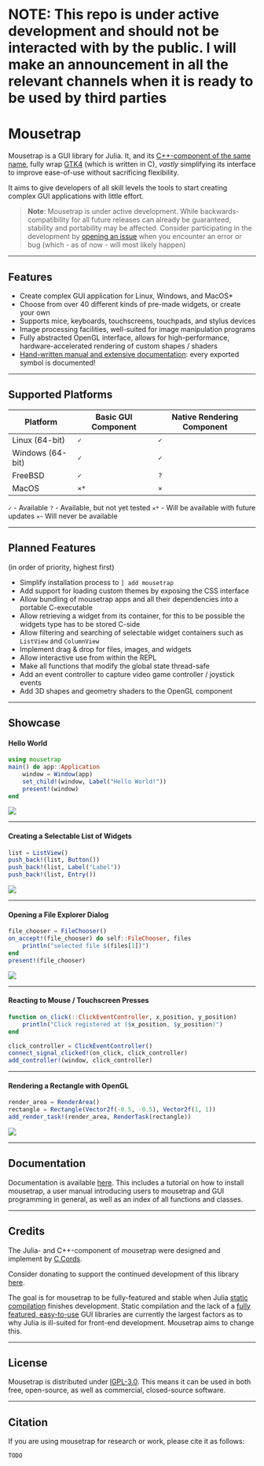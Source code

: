 # NOTE: This repo is under active development and should not be interacted with by the public. I will make an announcement in all the relevant channels when it is ready to be used by third parties

# Mousetrap

Mousetrap is a GUI library for Julia. It, and its [C++-component of the same name](https://github.com/clemapfel/mousetrap), fully wrap [GTK4](https://docs.gtk.org/gtk4/) (which is written in C), *vastly* simplifying its interface to improve ease-of-use without sacrificing flexibility.

It aims to give developers of all skill levels the tools to start creating complex GUI applications with little effort.

> **Note**: Mousetrap is under active development. While backwards-compatibility for all future releases can already be guaranteed, stability and portability may be affected. Consider participating in the development by [opening an issue](https://github.com/clemapfel/mousetrap.jl) when you encounter an error or bug (which - as of now - will most likely happen)

---

## Features
+ Create complex GUI application for Linux, Windows, and MacOS*
+ Choose from over 40 different kinds of pre-made widgets, or create your own
+ Supports mice, keyboards, touchscreens, touchpads, and stylus devices
+ Image processing facilities, well-suited for image manipulation programs
+ Fully abstracted OpenGL interface, allows for high-performance, hardware-accelerated rendering of custom shapes / shaders
+ [Hand-written manual and extensive documentation](todo): every exported symbol is documented!

---

## Supported Platforms

| Platform         | Basic GUI Component | Native Rendering Component |
|------------------|--------------------|-----------------------------|
| Linux (64-bit)   | `✓`                | `✓`                        |
| Windows (64-bit) | `✓`                | `✓`                        |
| FreeBSD          | `✓`                | `?`                        | 
| MacOS            | `✕*`               | `✕`                        |

`✓` - Available
`?` - Available, but not yet tested
`✕*` - Will be available with future updates
`✕`- Will never be available

---

## Planned Features

(in order of priority, highest first)

+ Simplify installation process to `] add mousetrap`
+ Add support for loading custom themes by exposing the CSS interface
+ Allow bundling of mousetrap apps and all their dependencies into a portable C-executable
+ Allow retrieving a widget from its container, for this to be possible the widgets type has to be stored C-side
+ Allow filtering and searching of selectable widget containers such as `ListView` and `ColumnView`
+ Implement drag & drop for files, images, and widgets
+ Allow interactive use from within the REPL
+ Make all functions that modify the global state thread-safe
+ Add an event controller to capture video game controller / joystick events
+ Add 3D shapes and geometry shaders to the OpenGL component

---

## Showcase

#### Hello World

```julia
using mousetrap
main() do app::Application
    window = Window(app)
    set_child!(window, Label("Hello World!"))
    present!(window)
end
```
![](todo)

---

#### Creating a Selectable List of Widgets

```julia
list = ListView()
push_back!(list, Button())
push_back!(list, Label("Label")) 
push_back!(list, Entry())
```
![](todo)

---

#### Opening a File Explorer Dialog

```julia
file_chooser = FileChooser()
on_accept!(file_chooser) do self::FileChooser, files
    println("selected file $(files[1])")
end
present!(file_chooser)
```
![](todo)

---

#### Reacting to Mouse / Touchscreen Presses

```julia
function on_click(::ClickEventController, x_position, y_position)
    println("Click registered at ($x_position, $y_position)")
end

click_controller = ClickEventController()
connect_signal_clicked!(on_click, click_controller)
add_controller!(window, click_controller)
```

---

#### Rendering a Rectangle with OpenGL

```julia
render_area = RenderArea()
rectangle = Rectangle(Vector2f(-0.5, -0.5), Vector2f(1, 1))
add_render_task!(render_area, RenderTask(rectangle))
```
![](todo)

---

## Documentation

Documentation is available [here](https://clemens-cords.com/mousetrap_jl). This includes a tutorial on how to install mousetrap, a user manual introducing users to mousetrap and GUI programming in general, as well as an index of all functions and classes.

--- 

## Credits

The Julia- and C++-component of mousetrap were designed and implement by [C.Cords](https://clemens-cords.com).

Consider donating to support the continued development of this library [here](TODO). 

The goal is for 
mousetrap to be fully-featured and stable when Julia [static compilation](https://github.com/JuliaLang/PackageCompiler.jl) finishes development. Static compilation and the lack of a [fully featured, easy-to-use](https://github.com/JuliaGraphics/Gtk.jl/issues)
GUI libraries are currently the largest factors as to why Julia is ill-suited for front-end development. Mousetrap aims to change this.

---

## License

Mousetrap is distributed under [lGPL-3.0](https://www.gnu.org/licenses/lgpl-3.0.en.html). This means it can be used in both free, open-source, as well as commercial, closed-source software.

---

## Citation

If you are using mousetrap for research or work, please cite it as follows:
```
TODO
```             
